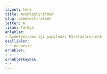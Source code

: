 ```yaml
---
layout: term
title: Acemleştirilmek
slug: acemlestirilmek
letter: A
lisan: Türkçe
anlamlar:
- Acemleştirme işi yapılmak; Farslaştırılmak
ozellikler:
- - nesnesiz
ornekler:
- - ''
orneklerkaynak:
- - ''
---
```

